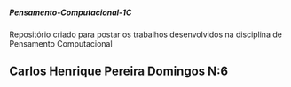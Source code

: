 ##### Pensamento-Computacional-1C
Repositório criado para postar os trabalhos desenvolvidos na disciplina de Pensamento Computacional
## Carlos Henrique Pereira Domingos N:6
